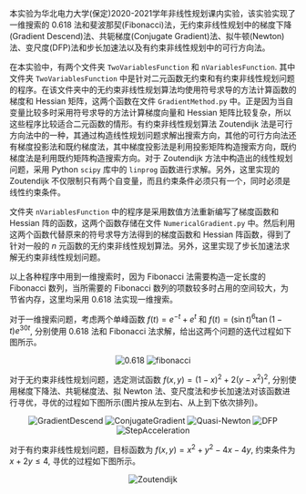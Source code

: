 本实验为华北电力大学(保定)2020-2021学年非线性规划课内实验，该实验实现了一维搜索的 0.618 法和斐波那契(Fibonacci)法，无约束非线性规划中的梯度下降(Gradient Descend)法、共轭梯度(Conjugate Gradient)法、拟牛顿(Newton)法、变尺度(DFP)法和步长加速法以及有约束非线性规划中的可行方向法。

在本实验中，有两个文件夹 `TwoVariablesFunction` 和 `nVariablesFunction`. 其中文件夹 `TwoVariablesFunction` 中是针对二元函数无约束和有约束非线性规划问题的程序。在该文件夹中的无约束非线性规划算法均使用符号求导的方法计算函数的梯度和 Hessian 矩阵，这两个函数在文件 `GradientMethod.py` 中。正是因为当自变量比较多时采用符号求导的方法计算梯度向量和 Hessian 矩阵比较复杂，所以这些程序比较适合二元函数的情形。有约束非线性规划算法 Zoutendijk 法是可行方向法中的一种，其通过构造线性规划问题求解出搜索方向，其他的可行方向法还有梯度投影法和既约梯度法，其中梯度投影法是利用投影矩阵构造搜索方向，既约梯度法是利用既约矩阵构造搜索方向。对于 Zoutendijk 方法中构造出的线性规划问题，采用 Python `scipy` 库中的 `linprog` 函数进行求解。另外，这里实现的 Zoutendijk 不仅限制只有两个自变量，而且约束条件必须只有一个，同时必须是线性约束条件。

文件夹 `nVariablesFunction` 中的程序是采用数值方法重新编写了梯度函数和 Hessian 阵的函数，这两个函数存储在文件 `NumericalGradient.py` 中。然后利用这两个函数代替原来的符号求导方法得到的梯度函数和 Hessian 阵函数，得到了针对一般的 $n$ 元函数的无约束非线性规划算法。另外，这里实现了步长加速法求解无约束非线性规划问题。

以上各种程序中用到一维搜索时，因为 Fibonacci 法需要构造一定长度的 Fibonacci 数列，当所需要的 Fibonacci 数列的项数较多时占用的空间较大，为节省内存，这里均采用 0.618 法实现一维搜索。

对于一维搜索问题，考虑两个单峰函数 $f(t)=e^{-t}+e^t$ 和 $f(t)=(\sin t)^6\tan (1-t)e^{30t}$, 分别使用 0.618 法和 Fibonacci 法求解，给出这两个问题的迭代过程如下图所示。

<center>
<img src="https://kristophertsui.gitee.io/figure/imgs/iteration_sequence_of_618.png" alt="0.618">
<img src="https://kristophertsui.gitee.io/figure/imgs/iteration_sequence_of_fibonacci.png" alt="fibonacci">
</center>


对于无约束非线性规划问题，选定测试函数 $f(x,y)=(1-x)^2+2(y-x^2)^2$, 分别使用梯度下降法、共轭梯度法、拟 Newton 法、变尺度法和步长加速法对该函数进行寻优，寻优的过程如下图所示(图片按从左到右、从上到下依次排列)。

<center>
<img src="https://kristophertsui.gitee.io/figure/imgs/iteration_sequence_of_gradient_descend.png" alt="GradientDescend">
<img src="https://kristophertsui.gitee.io/figure/imgs/iteration_sequence_of_conjugate_gradient.png" alt="ConjugateGradient">
<img src="https://kristophertsui.gitee.io/figure/imgs/iteration_sequence_of_quasi_newton.png" alt="Quasi-Newton">
<img src="https://kristophertsui.gitee.io/figure/imgs/iteration_sequence_of_DFP.png" alt="DFP">
<img src="https://kristophertsui.gitee.io/figure/imgs/iteration_sequence_of_step_acceleration.png" alt="StepAcceleration">
</center>

对于有约束非线性规划问题，目标函数为 $f(x,y)=x^2+y^2-4x-4y$, 约束条件为 $x+2y\le 4$, 寻优的过程如下图所示。

<center>
<img src="https://kristophertsui.gitee.io/figure/imgs/iteration_sequence_of_zoutendijk.png" alt="Zoutendijk">
</center>